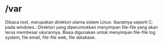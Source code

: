 # /var

Dibaca root, merupakan direktori utama sistem Linux. Ibaratnya seperti C: pada windows.: Direktori yang diperuntukkan menyimpan file-file yang akan terus membesar ukurannya. Biasa digunakan untuk menyimpan file-file log system, file email, file-file web, file database.